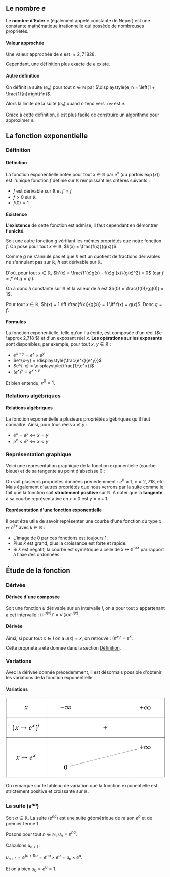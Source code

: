 ## Le nombre $e$

Le **nombre d'Euler** $e$ (également appelé constante de Neper) est une constante mathématique irrationnelle qui possède
de nombreuses propriétés.

<bubble variant="formula">

#### Valeur approchée

Une valeur approchée de $e$ est $\approx 2,71828$.

</bubble>

Cependant, une définition plus exacte de $e$ existe.

<bubble variant="formula">

#### Autre définition

On définit la suite $(e_n)$ pour tout $n \in \mathbb{N}$ par $\displaystyle{e_n = \left(1 + \frac{1}{n}\right)^n}$.

Alors la limite de la suite $(e_n)$ quand $n$ tend vers $+\infty$ est $e$.

</bubble>

<bubble variant="tip">

Grâce à cette définition, il est plus facile de construire un algorithme pour approximer $e$.

</bubble>

## La fonction exponentielle

### Définition

<bubble variant="formula">

#### Définition

La fonction exponentielle notée pour tout $x \in \mathbb{R}$ par $e^x$ (ou parfois $\exp(x)$) est l'unique fonction $f$
définie sur $\mathbb{R}$ remplissant les critères suivants :

* $f$ est dérivable sur $\mathbb{R}$ et $f'$ = $f$
* $f \gt 0$ sur $\mathbb{R}$
* $f(0) = 1$

</bubble>

<bubble variant="proof">

#### Existence

**L'existence** de cette fonction est admise, il faut cependant en démontrer **l'unicité**.

Soit une autre fonction $g$ vérifiant les mêmes propriétés que notre fonction $f$. On pose pour tout $x \in \mathbb{R}$,
$h(x) = \frac{f(x)}{g(x)}$.

Comme $g$ ne s'annule pas et que $h$ est un quotient de fractions dérivables ne s'annulant pas sur $\mathbb{R}$, $h$ est
dérivable sur $\mathbb{R}$.

D'où, pour tout $x \in \mathbb{R}$, $h'(x) = \frac{f'(x)g(x) - f(x)g'(x)}{g(x)^2} = 0$ (car $f = f'$ et $g = g'$).

On a donc $h$ constante sur $\mathbb{R}$ et la valeur de $h$ est $h(0) = \frac{f(0)}{g(0)} = 1$.

Pour tout $x \in \mathbb{R}$, $h(x) = 1 \iff \frac{f(x)}{g(x)} = 1 \iff f(x) = g(x)$. Donc $g = f$.

</bubble>

<bubble variant="tip">

#### Formules

La fonction exponentielle, telle qu'on l'a écrite, est composée d'un réel ($e \approx 2,718 $) et d'un exposant réel
$x$. **Les opérations sur les exposants** sont disponibles, par exemple, pour tout $x$, $y \in \mathbb{R}$ :

* $e^{x+y} = e^x \times e^y$
* $e^{x-y} = \displaystyle{\frac{e^x}{e^y}}$
* $e^{-x} = \displaystyle{\frac{1}{e^x}}$
* $(e^x)^y = e^{x \times y}$

Et bien entendu, $e^0 = 1$.

</bubble>

### Relations algébriques

<bubble variant="formula">

#### Relations algébriques

La fonction exponentielle a plusieurs propriétés algébriques qu'il faut connaître. Ainsi, pour tous réels $x$ et $y$ :

* $e^x = e^y \iff x = y$
* $e^x \lt e^y \iff x \lt y$

</bubble>

### Représentation graphique

Voici une représentation graphique de la fonction exponentielle (courbe bleue) et de sa tangente au point d'abscisse
$0$ :

<representation geogebra-id="d62ctre4"></representation>

On voit plusieurs propriétés données précédemment : $e^0 = 1$, $e \approx 2,718$, etc. Mais également d'autres
propriétés que nous verrons par la suite comme le fait que la fonction soit **strictement positive** sur $\mathbb{R}$. À
noter que la **tangente** à sa courbe représentative en $x = 0$ est $y = x + 1$.

<bubble variant="tip">

#### Représentation d'une fonction exponentielle

Il peut être utile de savoir représenter une courbe d'une fonction du type $x \mapsto e^{kx}$ avec $k \in \mathbb{R}$ :

* L'image de $0$ par ces fonctions est toujours $1$.
* Plus $k$ est grand, plus la croissance est forte et rapide.
* Si $k$ est négatif, la courbe est symétrique à celle de $x \mapsto e^{-kx}$ par rapport à l'axe des ordonnées.

</bubble>

## Étude de la fonction

### Dérivée

<bubble variant="formula">

#### Dérivée d'une composée

Soit une fonction $u$ dérivable sur un intervalle $I$, on a pour tout $x$ appartenant à cet intervalle : $(e^{u(x)})' =
u'(x)e^{u(x)}$.

</bubble>

<bubble variant="formula">

#### Dérivée

Ainsi, si pour tout $x \in I$ on a $u(x) = x$, on retrouve : $({e^x})' = e^x$.

</bubble>

Cette propriété a été donnée dans la section [Définition](#définition).

### Variations

Avec la dérivée donnée précédemment, il est désormais possible d'obtenir les variations de la fonction exponentielle.

<bubble variant="formula">

#### Variations

![Tableau de variations de la fonction exponentielle](/img/lessons/premiere/fonction-exponentielle/variations.svg)

On remarque sur le tableau de variation que la fonction exponentielle est strictement positive et croissante sur
$\mathbb{R}$.

</bubble>

### La suite $(e^{na})$

<bubble variant="formula">

Soit $a \in \mathbb{R}$. La suite $(e^{na})$ est une suite géométrique de raison $e^a$ et de premier terme $1$.

</bubble>

<bubble variant="proof">

Posons pour tout $n \in \mathbb{N}$, $u_n = e^{na}$.

Calculons $u_{n+1}$ :

$u_{n+1} = e^{(n+1)a} = e^{na} \times e^a = u_n \times e^a$.

Et on a bien $u_0 = e^0 = 1$.

</bubble>
